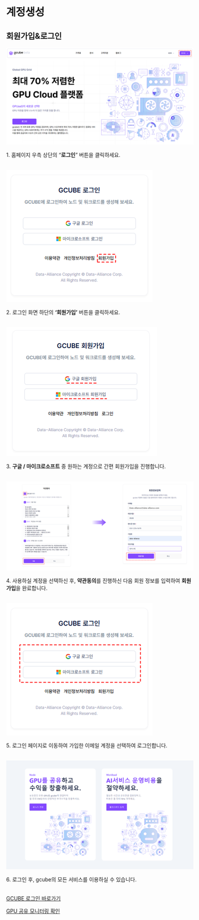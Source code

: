 # **계정생성**

## 회원가입&로그인

![gcube 홈페이지 이미지.PNG](img/gcube%20홈페이지%20이미지.PNG)

1\. 홈페이지 우측 상단의 “**로그인**” 버튼을 클릭하세요. <br><br>

![gcube 로그인 화면 이미지.PNG](img/gcube%20로그인%20화면%20이미지.PNG)

2\. 로그인 화면 하단의 **‘회원가입’** 버튼을 클릭하세요. <br><br>

![gcube 회원가입 화면 이미지.PNG](img/gcube%20회원가입%20화면%20이미지.PNG)

3\. **구글 / 마이크로소프트** 중 원하는 계정으로 간편 회원가입을 진행합니다. <br><br>

![gcube 약관동의 및 회원가입 이미지.png](img/gcube%20약관동의%20및%20회원가입%20이미지.png)

4\. 사용하실 계정을 선택하신 후, **약관동의**를 진행하신 다음 회원 정보를 입력하여 **회원가입**을 완료합니다. <br><br>

![gcube 구글MS 로그인 화면 이미지.PNG](img/gcube%20구글MS%20로그인%20화면%20이미지.PNG)

5\. 로그인 페이지로 이동하여 가입한 이메일 계정을 선택하여 로그인합니다. <br><br>

![image.png](img/gcube%20로그인%20후%20이미지.png)

6\. 로그인 후, gcube의 모든 서비스를 이용하실 수 있습니다. <br><br>

[GCUBE 로그인 바로가기](https://console.gcube.ai/)

[GPU 공유 모니터링 확인](https://www.notion.so/GPU-16f1f0bde15a814aa99fc6be43159153?pvs=21)